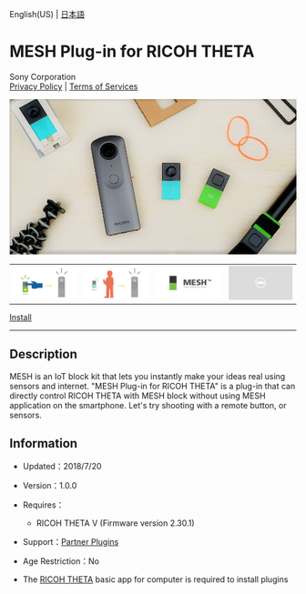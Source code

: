 English(US) | [日本語](README.ja.md)

# MESH Plug-in for RICOH THETA
Sony Corporation  
[Privacy Policy](../../README.md#privacy-policy) | [Terms of Services](../../README.md#terms-of-services)

<div align="center">
 <img src="1.png">

 <table>
  <tr>
   <td><img src="2.png"></td>
   <td><img src="3.png"></td>
   <td><img src="4.png"></td>
   <td><img src="../../resources/common/img/noimg.png"></td>
  </tr>
 </table>
</div>

[Install](https://link.ricoh360.com/plugins/jp.co.sony.mesh.theta/apk)

***

## Description
MESH is an IoT block kit that lets you instantly make your ideas real using sensors and internet. "MESH Plug-in for RICOH THETA" is a plug-in that can directly control RICOH THETA with MESH block without using MESH application on the smartphone. Let's try shooting with a remote button, or sensors.

## Information
  * Updated：2018/7/20
  * Version：1.0.0
  * Requires：
    * RICOH THETA V (Firmware version 2.30.1)
  * Support：[Partner Plugins](https://support.meshprj.com/hc/en-us)
  * Age Restriction：No

* The [RICOH THETA](https://theta360.com/ja/about/application/pc.html#app-detail-01) basic app for computer is required to install plugins
